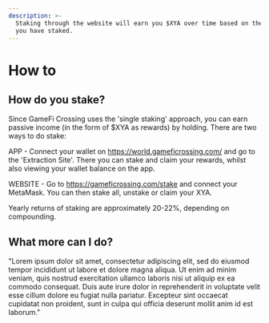 ```yaml
---
description: >-
  Staking through the website will earn you $XYA over time based on the amount
  you have staked.
---
```


# How to

## How do you stake?

Since GameFi Crossing uses the 'single staking' approach, you can earn passive income (in the form of $XYA as rewards) by holding. There are two ways to do stake:

APP - Connect your wallet on https://world.gameficrossing.com/ and go to the 'Extraction Site'. There you can stake and claim your rewards, whilst also viewing your wallet balance on the app.

WEBSITE - Go to https://gameficrossing.com/stake and connect your MetaMask. You can then stake all, unstake or claim your XYA.

Yearly returns of staking are approximately 20-22%, depending on compounding.

## What more can I do?

"Lorem ipsum dolor sit amet, consectetur adipiscing elit, sed do eiusmod tempor incididunt ut labore et dolore magna aliqua. Ut enim ad minim veniam, quis nostrud exercitation ullamco laboris nisi ut aliquip ex ea commodo consequat. Duis aute irure dolor in reprehenderit in voluptate velit esse cillum dolore eu fugiat nulla pariatur. Excepteur sint occaecat cupidatat non proident, sunt in culpa qui officia deserunt mollit anim id est laborum."



